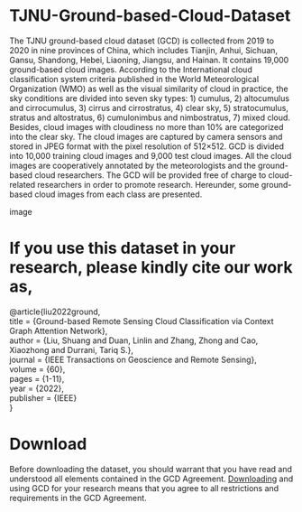 # TJNU-Ground-based-Cloud-Dataset

The TJNU ground-based cloud dataset (GCD) is collected from 2019 to 2020 in nine provinces of China, which includes Tianjin, Anhui, Sichuan, Gansu, Shandong, Hebei, Liaoning, Jiangsu, and Hainan. It contains 19,000 ground-based cloud images. According to the International cloud classification system criteria published in the World Meteorological Organization (WMO) as well as the visual similarity of cloud in practice, the sky conditions are divided into seven sky types: 1) cumulus, 2) altocumulus and cirrocumulus, 3) cirrus and cirrostratus, 4) clear sky, 5) stratocumulus, stratus and altostratus, 6) cumulonimbus and nimbostratus, 7) mixed cloud. Besides, cloud images with cloudiness no more than 10% are categorized into the clear sky. The cloud images are captured by camera sensors and stored in JPEG format with the pixel resolution of 512×512. GCD is divided into 10,000 training cloud images and 9,000 test cloud images. All the cloud images are cooperatively annotated by the meteorologists and the ground-based cloud researchers. The GCD will be provided free of charge to cloud-related researchers in order to promote research. Hereunder, some ground-based cloud images from each class are presented.

image

# If you use this dataset in your research, please kindly cite our work as,

@article{liu2022ground,  
  title = {Ground-based Remote Sensing Cloud Classification via Context Graph Attention Network},  
  author = {Liu, Shuang and Duan, Linlin and Zhang, Zhong and Cao, Xiaozhong and Durrani, Tariq S.},  
  journal = {IEEE Transactions on Geoscience and Remote Sensing},  
  volume = {60},   
  pages = {1-11},  
  year = {2022},  
  publisher = {IEEE}  
}

# Download
Before downloading the dataset, you should warrant that you have read and understood all elements contained in the GCD Agreement. [Downloading](https://drive.google.com/file/d/1dsgoEQLqR3YrOMBC_hOsVEUQC7HuV2fN/view?usp=sharing) and using GCD for your research means that you agree to all restrictions and requirements in the GCD Agreement.
